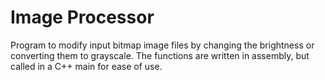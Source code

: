 # Image Processor
Program to modify input bitmap image files by changing the brightness or converting them to grayscale. The functions are written in assembly, but called in a C++ main for ease of use.
